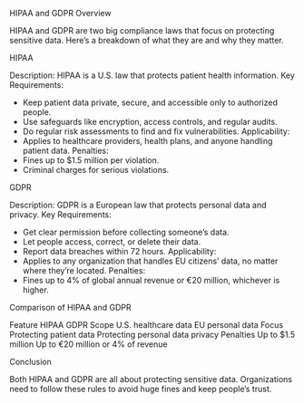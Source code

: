 HIPAA and GDPR Overview

HIPAA and GDPR are two big compliance laws that focus on protecting sensitive data. Here’s a breakdown of what they are and why they matter.

HIPAA

Description: HIPAA is a U.S. law that protects patient health information.
Key Requirements:
  - Keep patient data private, secure, and accessible only to authorized people.
  - Use safeguards like encryption, access controls, and regular audits.
  - Do regular risk assessments to find and fix vulnerabilities.
Applicability:
  - Applies to healthcare providers, health plans, and anyone handling patient data.
Penalties:
  - Fines up to $1.5 million per violation.
  - Criminal charges for serious violations.

GDPR

Description: GDPR is a European law that protects personal data and privacy.
Key Requirements:
  - Get clear permission before collecting someone’s data.
  - Let people access, correct, or delete their data.
  - Report data breaches within 72 hours.
Applicability:
  - Applies to any organization that handles EU citizens’ data, no matter where they’re located.
Penalties:
  - Fines up to 4% of global annual revenue or €20 million, whichever is higher.

Comparison of HIPAA and GDPR

Feature          HIPAA               GDPR
Scope            U.S. healthcare data EU personal data
Focus            Protecting patient data Protecting personal data privacy
Penalties        Up to $1.5 million  Up to €20 million or 4% of revenue

Conclusion

Both HIPAA and GDPR are all about protecting sensitive data. Organizations need to follow these rules to avoid huge fines and keep people’s trust.